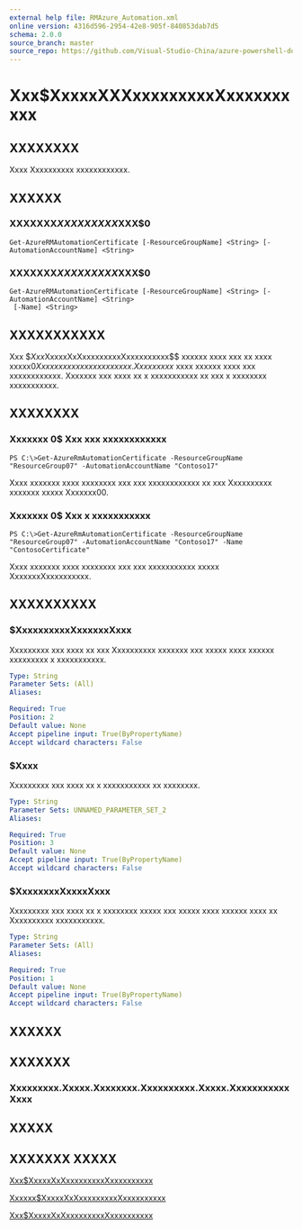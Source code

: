 ```yaml
---
external help file: RMAzure_Automation.xml
online version: 4316d596-2954-42e8-905f-840853dab7d5
schema: 2.0.0
source_branch: master
source_repo: https://github.com/Visual-Studio-China/azure-powershell-docs-int
---
```


# Xxx$XxxxxXXXxxxxxxxxxXxxxxxxxxxx
## XXXXXXXX
Xxxx Xxxxxxxxxx xxxxxxxxxxxx.

## XXXXXX

### XXXXXXX$XXXXXXXXX$XXX$0
```
Get-AzureRMAutomationCertificate [-ResourceGroupName] <String> [-AutomationAccountName] <String>
```

### XXXXXXX$XXXXXXXXX$XXX$0
```
Get-AzureRMAutomationCertificate [-ResourceGroupName] <String> [-AutomationAccountName] <String>
 [-Name] <String>
```

## XXXXXXXXXXX
Xxx $$Xxx$XxxxxXxXxxxxxxxxxXxxxxxxxxxx$$ xxxxxx xxxx xxx xx xxxx xxxxx$0 Xxxxxxxxxx xxxxxxxxxxxx.
Xx xxxxxxx$ xxxx xxxxxx xxxx xxx xxxxxxxxxxxx.
Xxxxxxx xxx xxxx xx x xxxxxxxxxxx xx xxx x xxxxxxxx xxxxxxxxxxx.

## XXXXXXXX

### Xxxxxxx 0$ Xxx xxx xxxxxxxxxxxx
```
PS C:\>Get-AzureRmAutomationCertificate -ResourceGroupName "ResourceGroup07" -AutomationAccountName "Contoso17"
```

Xxxx xxxxxxx xxxx xxxxxxxx xxx xxx xxxxxxxxxxxx xx xxx Xxxxxxxxxx xxxxxxx xxxxx Xxxxxxx00.

### Xxxxxxx 0$ Xxx x xxxxxxxxxxx
```
PS C:\>Get-AzureRmAutomationCertificate -ResourceGroupName "ResourceGroup07" -AutomationAccountName "Contoso17" -Name "ContosoCertificate"
```

Xxxx xxxxxxx xxxx xxxxxxxx xxx xxx xxxxxxxxxxx xxxxx XxxxxxxXxxxxxxxxxx.

## XXXXXXXXXX

### $XxxxxxxxxxXxxxxxxXxxx
Xxxxxxxxx xxx xxxx xx xxx Xxxxxxxxxx xxxxxxx xxx xxxxx xxxx xxxxxx xxxxxxxxx x xxxxxxxxxxx.

```yaml
Type: String
Parameter Sets: (All)
Aliases: 

Required: True
Position: 2
Default value: None
Accept pipeline input: True(ByPropertyName)
Accept wildcard characters: False
```

### $Xxxx
Xxxxxxxxx xxx xxxx xx x xxxxxxxxxxx xx xxxxxxxx.

```yaml
Type: String
Parameter Sets: UNNAMED_PARAMETER_SET_2
Aliases: 

Required: True
Position: 3
Default value: None
Accept pipeline input: True(ByPropertyName)
Accept wildcard characters: False
```

### $XxxxxxxxXxxxxXxxx
Xxxxxxxxx xxx xxxx xx x xxxxxxxx xxxxx xxx xxxxx xxxx xxxxxx xxxx xx Xxxxxxxxxx xxxxxxxxxxx.

```yaml
Type: String
Parameter Sets: (All)
Aliases: 

Required: True
Position: 1
Default value: None
Accept pipeline input: True(ByPropertyName)
Accept wildcard characters: False
```

## XXXXXX

## XXXXXXX

### Xxxxxxxxx.Xxxxx.Xxxxxxxx.Xxxxxxxxxx.Xxxxx.XxxxxxxxxxxXxxx

## XXXXX

## XXXXXXX XXXXX

[Xxx$XxxxxXxXxxxxxxxxxXxxxxxxxxxx](4316d596-2954-42e8-905f-840853dab7d5)

[Xxxxxx$XxxxxXxXxxxxxxxxxXxxxxxxxxxx](1ed3a0d7-541d-4a07-b0d6-4538f98450f7)

[Xxx$XxxxxXxXxxxxxxxxxXxxxxxxxxxx](77502783-0006-4288-917f-26f265ccfcbe)


